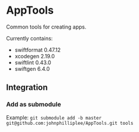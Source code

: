 # AppTools

Common tools for creating apps.

Currently contains:
- swiftformat 0.47.12
- xcodegen 2.19.0
- swiftlint 0.43.0
- swiftgen 6.4.0

## Integration

### Add as submodule

Example:
`git submodule add -b master git@github.com:johnphilliplee/AppTools.git tools`
